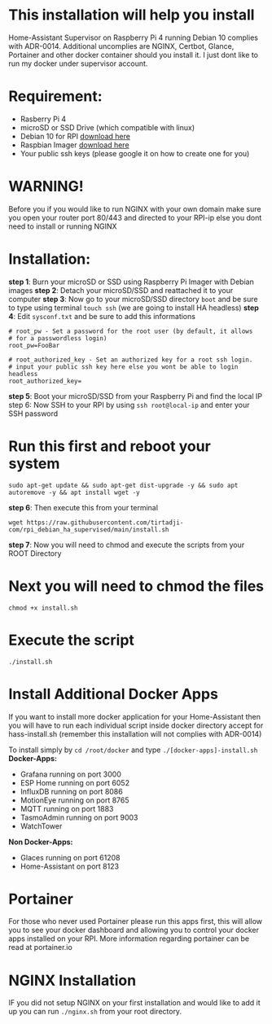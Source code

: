 # This installation will help you install
Home-Assistant Supervisor on Raspberry Pi 4 running Debian 10 complies with ADR-0014. Additional uncomplies are NGINX, Certbot, Glance, Portainer and other docker container should you install it. I just dont like to run my docker under supervisor account.

# Requirement:
- Rasberry Pi 4
- microSD or SSD Drive (which compatible with linux)
- Debian 10 for RPI [download here](https://raspi.debian.net/tested-images/)
- Raspbian Imager [download here](https://www.raspberrypi.org/software/)
- Your public ssh keys (please google it on how to create one for you)

# WARNING!
Before you if you would like to run NGINX with your own domain make sure you open your router port 80/443 and directed to your RPI-ip else you dont need to install or running NGINX

# Installation:
**step 1**: Burn your microSD or SSD using Raspberry Pi Imager with Debian images
**step 2**: Detach your microSD/SSD and reattached it to your computer
**step 3**: Now go to your microSD/SSD directory `boot` and be sure to type using terminal `touch ssh` (we are going to install HA headless)
**step 4**: Edit `sysconf.txt` and be sure to add this informations

```
# root_pw - Set a password for the root user (by default, it allows
# for a passwordless login)
root_pw=FooBar

# root_authorized_key - Set an authorized key for a root ssh login.
# input your public ssh key here else you wont be able to login headless
root_authorized_key=
```

**step 5**: Boot your microSD/SSD from your Raspberry Pi and find the local IP
step 6: Now SSH to your RPI by using `ssh root@local-ip` and enter your SSH password

# Run this first and reboot your system
`sudo apt-get update && sudo apt-get dist-upgrade -y && sudo apt autoremove -y && apt install wget -y`

**step 6**: Then execute this from your terminal

`wget https://raw.githubusercontent.com/tirtadji-com/rpi_debian_ha_supervised/main/install.sh`

**step 7**: Now you will need to chmod and execute the scripts from your ROOT Directory

# Next you will need to chmod the files
`chmod +x install.sh`

# Execute the script
`./install.sh`

# Install Additional Docker Apps
If you want to install more docker application for your Home-Assistant then you will have to run each individual script inside docker directory accept for hass-install.sh (remember this installation will not complies with ADR-0014)

To install simply by `cd /root/docker` and type `./[docker-apps]-install.sh`
**Docker-Apps:**

- Grafana running on port 3000
- ESP Home running on port 6052
- InfluxDB running on port 8086
- MotionEye running on port 8765
- MQTT running on port 1883
- TasmoAdmin running on port 9003
- WatchTower

**Non Docker-Apps:**

- Glaces running on port 61208
- Home-Assistant on port 8123

# Portainer

For those who never used Portainer please run this apps first, this will allow you to see your docker dashboard and allowing you to control your docker apps installed on your RPI. More information regarding portainer can be read at portainer.io

# NGINX Installation

IF you did not setup NGINX on your first installation and would like to add it up you can run `./nginx.sh` from your root directory.